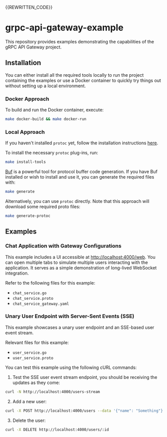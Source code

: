 {{REWRITTEN_CODE}}
# grpc-api-gateway-example

This repository provides examples demonstrating the capabilities of the gRPC API Gateway project.

## Installation

You can either install all the required tools locally to run the project containing the examples or use a Docker container to quickly try things out without setting up a local environment.

### Docker Approach

To build and run the Docker container, execute:

```sh
make docker-build && make docker-run
```

### Local Approach

If you haven't installed `protoc` yet, follow the installation instructions [here](https://protobuf.dev/installation/).

To install the necessary `protoc` plug-ins, run:

```sh
make install-tools
```

[Buf](https://buf.build/docs/cli/installation/) is a powerful tool for protocol buffer code generation. If you have Buf installed or wish to install and use it, you can generate the required files with:

```sh
make generate
```

Alternatively, you can use `protoc` directly. Note that this approach will download some required proto files:

```sh
make generate-protoc
```

## Examples

### Chat Application with Gateway Configurations

This example includes a UI accessible at [http://localhost:4000/web](http://localhost:4000/web). You can open multiple tabs to simulate multiple users interacting with the application. It serves as a simple demonstration of long-lived WebSocket integration.

Refer to the following files for this example:
- `chat_service.go`
- `chat_service.proto`
- `chat_service_gateway.yaml`

### Unary User Endpoint with Server-Sent Events (SSE)

This example showcases a unary user endpoint and an SSE-based user event stream.

Relevant files for this example:
- `user_service.go`
- `user_service.proto`

You can test this example using the following cURL commands:

1. Test the SSE user event stream endpoint, you should be receiving the updates as they come:

```sh
curl -N http://localhost:4000/users-stream
```

2. Add a new user:

```sh
curl -X POST http://localhost:4000/users --data '{"name": "Something"}'
```

3. Delete the user:

```sh
curl -X DELETE http://localhost:4000/users/:id
```
